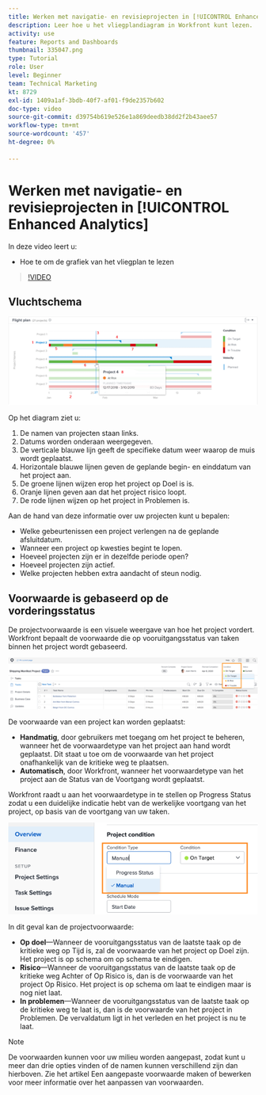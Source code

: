 ```yaml
---
title: Werken met navigatie- en revisieprojecten in [!UICONTROL Enhanced Analytics]
description: Leer hoe u het vliegplandiagram in Workfront kunt lezen.
activity: use
feature: Reports and Dashboards
thumbnail: 335047.png
type: Tutorial
role: User
level: Beginner
team: Technical Marketing
kt: 8729
exl-id: 1409a1af-3bdb-40f7-af01-f9de2357b602
doc-type: video
source-git-commit: d39754b619e526e1a869deedb38dd2f2b43aee57
workflow-type: tm+mt
source-wordcount: '457'
ht-degree: 0%

---
```


# Werken met navigatie- en revisieprojecten in [!UICONTROL Enhanced Analytics]

In deze video leert u:

* Hoe te om de grafiek van het vliegplan te lezen

>[!VIDEO](https://video.tv.adobe.com/v/335047/?quality=12)

## Vluchtschema

![Een afbeelding van een vliegplandiagram met getallen die overeenkomen met de onderliggende opsommingstekens](assets/section-2-1.png)

Op het diagram ziet u:

1. De namen van projecten staan links.
1. Datums worden onderaan weergegeven.
1. De verticale blauwe lijn geeft de specifieke datum weer waarop de muis wordt geplaatst.
1. Horizontale blauwe lijnen geven de geplande begin- en einddatum van het project aan.
1. De groene lijnen wijzen erop het project op Doel is is.
1. Oranje lijnen geven aan dat het project risico loopt.
1. De rode lijnen wijzen op het project in Problemen is.

Aan de hand van deze informatie over uw projecten kunt u bepalen:

* Welke gebeurtenissen een project verlengen na de geplande afsluitdatum.
* Wanneer een project op kwesties begint te lopen.
* Hoeveel projecten zijn er in dezelfde periode open?
* Hoeveel projecten zijn actief.
* Welke projecten hebben extra aandacht of steun nodig.

## Voorwaarde is gebaseerd op de vorderingsstatus

De projectvoorwaarde is een visuele weergave van hoe het project vordert. Workfront bepaalt de voorwaarde die op vooruitgangsstatus van taken binnen het project wordt gebaseerd.

![Een afbeelding van mogelijke voortgangsstatussen](assets/section-2-2.png)

De voorwaarde van een project kan worden geplaatst:

* **Handmatig**, door gebruikers met toegang om het project te beheren, wanneer het de voorwaardetype van het project aan hand wordt geplaatst. Dit staat u toe om de voorwaarde van het project onafhankelijk van de kritieke weg te plaatsen.
* **Automatisch**, door Workfront, wanneer het voorwaardetype van het project aan de Status van de Voortgang wordt geplaatst.

Workfront raadt u aan het voorwaardetype in te stellen op Progress Status zodat u een duidelijke indicatie hebt van de werkelijke voortgang van het project, op basis van de voortgang van uw taken.

![Een afbeelding van mogelijke voortgangsstatussen](assets/section-2-3.png)

In dit geval kan de projectvoorwaarde:

* **Op doel**—Wanneer de vooruitgangsstatus van de laatste taak op de kritieke weg op Tijd is, zal de voorwaarde van het project op Doel zijn. Het project is op schema om op schema te eindigen.
* **Risico**—Wanneer de vooruitgangsstatus van de laatste taak op de kritieke weg Achter of Op Risico is, dan is de voorwaarde van het project Op Risico. Het project is op schema om laat te eindigen maar is nog niet laat.
* **In problemen**—Wanneer de vooruitgangsstatus van de laatste taak op de kritieke weg te laat is, dan is de voorwaarde van het project in Problemen. De vervaldatum ligt in het verleden en het project is nu te laat.

>[!NOTE]
>
>De voorwaarden kunnen voor uw milieu worden aangepast, zodat kunt u meer dan drie opties vinden of de namen kunnen verschillend zijn dan hierboven. Zie het artikel Een aangepaste voorwaarde maken of bewerken voor meer informatie over het aanpassen van voorwaarden.
